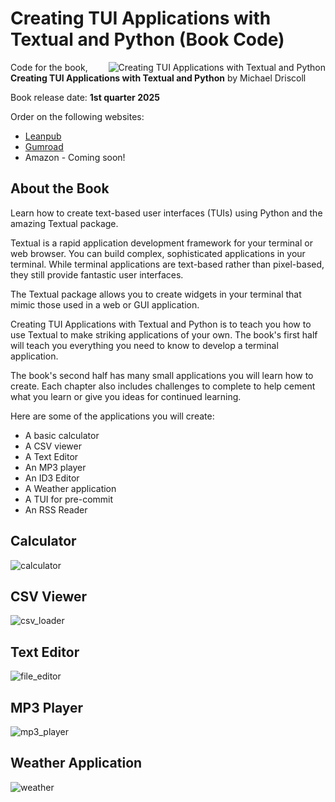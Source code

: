 # Creating TUI Applications with Textual and Python  (Book Code)

<a href="https://leanpub.com/textual"><img src="https://www.blog.pythonlibrary.org/wp-content/uploads/2025/02/textual_thumb.jpg" alt="Creating TUI Applications with Textual and Python" align="right"></a>

Code for the book, **Creating TUI Applications with Textual and Python** by Michael Driscoll

Book release date: **1st quarter 2025**

Order on the following websites:

 - [Leanpub](https://leanpub.com/textual)
 - [Gumroad](https://driscollis.gumroad.com/l/textual)
 - Amazon - Coming soon!

## About the Book

Learn how to create text-based user interfaces (TUIs) using Python and the amazing Textual package.

Textual is a rapid application development framework for your terminal or web browser. You can build complex, sophisticated applications in your terminal. While terminal applications are text-based rather than pixel-based, they still provide fantastic user interfaces.

The Textual package allows you to create widgets in your terminal that mimic those used in a web or GUI application.

Creating TUI Applications with Textual and Python is to teach you how to use Textual to make striking applications of your own. The book's first half will teach you everything you need to know to develop a terminal application.

The book's second half has many small applications you will learn how to create. Each chapter also includes challenges to complete to help cement what you learn or give you ideas for continued learning.

Here are some of the applications you will create:

- A basic calculator
- A CSV viewer
- A Text Editor
- An MP3 player
- An ID3 Editor
- A Weather application
- A TUI for pre-commit
- An RSS Reader

## Calculator

![calculator](https://github.com/user-attachments/assets/10d84c49-7971-450e-943f-c2cd83647cc7)

## CSV Viewer

![csv_loader](https://github.com/user-attachments/assets/2cd57216-34f0-47fc-acea-2644ed69468d)

## Text Editor

![file_editor](https://github.com/user-attachments/assets/57acb130-649e-4ac5-a720-b0c7a5f62b9a)

## MP3 Player

![mp3_player](https://github.com/user-attachments/assets/d502d73b-0646-4443-a741-36b00c7c51f9)

## Weather Application

![weather](https://github.com/user-attachments/assets/4a234f8f-2961-45ca-b025-d3c7b5c97eb9)
